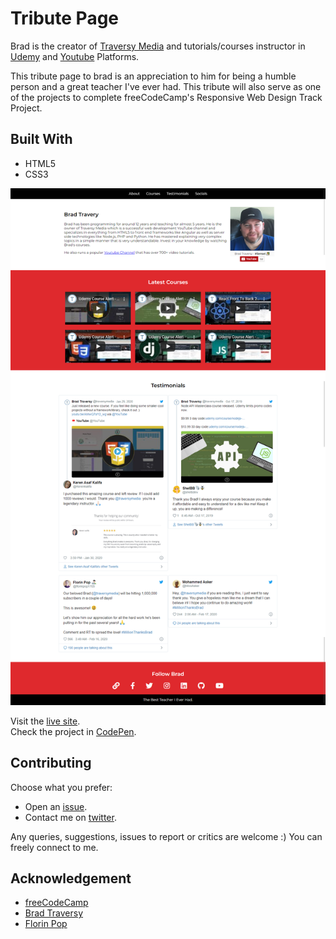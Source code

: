 # Tribute Page

Brad is the creator of [Traversy Media](https://traversymedia.com/) and tutorials/courses instructor in [Udemy](https://www.udemy.com/) and [Youtube](https://www.youtube.com/) Platforms.

This tribute page to brad is an appreciation to him for being a humble person and a great teacher I've ever had. This tribute will also serve as one of the projects to complete freeCodeCamp's Responsive Web Design Track Project.


## Built With

- HTML5
- CSS3

[![Tribute Page Preview](img/preview.png "Tribute Page Preview")](https://genesisgabiola.github.io/fcc-projects/tribute-page/)

Visit the [live site](https://genesisgabiola.github.io/fcc-projects/tribute-page/).  
Check the project in [CodePen](https://codepen.io/genesisgabiola/full/JjdMjZR).


## Contributing

Choose what you prefer:

- Open an [issue](https://github.com/genesisgabiola/fcc-projects/issues).
- Contact me on [twitter](http://twitter.com/genesisgabiola).

Any queries, suggestions, issues to report or critics are welcome :) You can freely connect to me.


## Acknowledgement

- [freeCodeCamp](https://www.freecodecamp.org/)
- [Brad Traversy](http://traversymedia.com/)
- [Florin Pop](https://www.florin-pop.com/)
